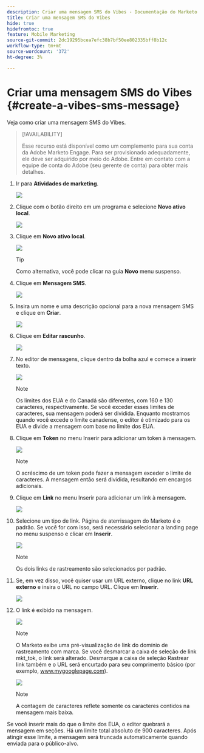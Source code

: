 ```yaml
---
description: Criar uma mensagem SMS do Vibes - Documentação do Marketo - Documentação do produto
title: Criar uma mensagem SMS do Vibes
hide: true
hidefromtoc: true
feature: Mobile Marketing
source-git-commit: 2dc19295bcea7efc38b7bf50ee802335bff8b12c
workflow-type: tm+mt
source-wordcount: '372'
ht-degree: 3%

---
```


# Criar uma mensagem SMS do Vibes {#create-a-vibes-sms-message}

Veja como criar uma mensagem SMS do Vibes.

>[!AVAILABILITY]
>
>Esse recurso está disponível como um complemento para sua conta da Adobe Marketo Engage. Para ser provisionado adequadamente, ele deve ser adquirido por meio do Adobe. Entre em contato com a equipe de conta do Adobe (seu gerente de conta) para obter mais detalhes.

1. Ir para **Atividades de marketing**.

   ![](assets/mobile-right-click-hand.jpg)

1. Clique com o botão direito em um programa e selecione **Novo ativo local**.

   ![](assets/mobile-right-click-hand.jpg)

1. Clique em **Novo ativo local**.

   ![](assets/new-local-asset-hand.jpg)

   >[!TIP]
   >
   >Como alternativa, você pode clicar na guia **Novo** menu suspenso.

1. Clique em **Mensagem SMS**.

   ![](assets/new-local-asset-selection-hand.jpg)

1. Insira um nome e uma descrição opcional para a nova mensagem SMS e clique em **Criar**.

   ![](assets/new-sms-message-offer-ends-soon-hands.jpg)

1. Clique em **Editar rascunho**.

   ![](assets/edit-draft-hand.jpg)

1. No editor de mensagens, clique dentro da bolha azul e comece a inserir texto.

   ![](assets/message-text-pencil.jpg)

   >[!NOTE]
   >
   >Os limites dos EUA e do Canadá são diferentes, com 160 e 130 caracteres, respectivamente. Se você exceder esses limites de caracteres, sua mensagem poderá ser dividida. Enquanto mostramos quando você excede o limite canadense, o editor é otimizado para os EUA e divide a mensagem com base no limite dos EUA.

1. Clique em **Token** no menu Inserir para adicionar um token à mensagem.

   ![](assets/add-token-real-hand.jpg)

   >[!NOTE]
   >
   >O acréscimo de um token pode fazer a mensagem exceder o limite de caracteres. A mensagem então será dividida, resultando em encargos adicionais.

1. Clique em **Link** no menu Inserir para adicionar um link à mensagem.

   ![](assets/full-message-link-hand.jpg)

1. Selecione um tipo de link. Página de aterrissagem do Marketo é o padrão. Se você for com isso, será necessário selecionar a landing page no menu suspenso e clicar em **Inserir**.

   ![](assets/insert-link-real-hands.jpg)

   >[!NOTE]
   >
   >Os dois links de rastreamento são selecionados por padrão.

1. Se, em vez disso, você quiser usar um URL externo, clique no link **URL externo** e insira o URL no campo URL. Clique em **Inserir**.

   ![](assets/insert-link-url-hands.jpg)

1. O link é exibido na mensagem.

   ![](assets/link-added.jpg)

   >[!NOTE]
   >
   >O Marketo exibe uma pré-visualização de link do domínio de rastreamento com marca. Se você desmarcar a caixa de seleção de link mkt_tok, o link será alterado. Desmarque a caixa de seleção Rastrear link também e o URL será encurtado para seu comprimento básico (por exemplo, www.mygooglepage.com).

   ![](assets/image2016-7-27-16-3a20-3a16.png)

   >[!NOTE]
   >
   >A contagem de caracteres reflete somente os caracteres contidos na mensagem mais baixa.

Se você inserir mais do que o limite dos EUA, o editor quebrará a mensagem em seções. Há um limite total absoluto de 900 caracteres. Após atingir esse limite, a mensagem será truncada automaticamente quando enviada para o público-alvo.
